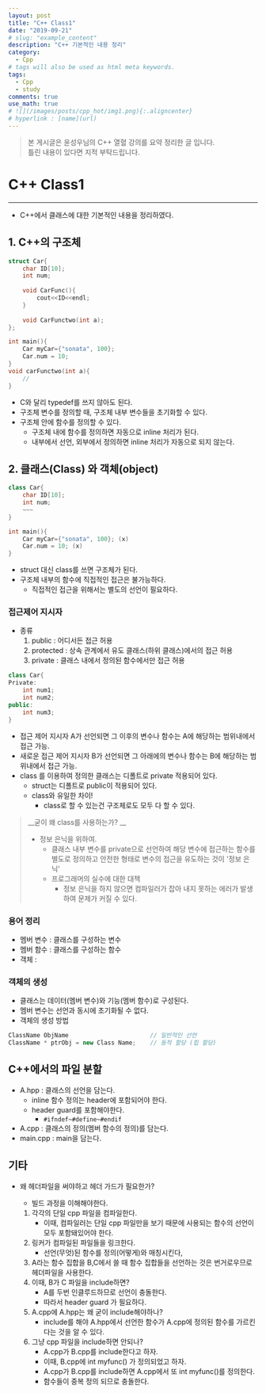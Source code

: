 ```yaml
---
layout: post
title: "C++ Class1"
date: "2019-09-21"
# slug: "example_content"
description: "C++ 기본적인 내용 정리"
category: 
  - Cpp
# tags will also be used as html meta keywords.
tags:
  - Cpp
  - study
comments: true
use_math: true
# ![](/images/posts/cpp_hot/img1.png){:.aligncenter}
# hyperlink : [name](url)
---
```

> 본 게시글은 윤성우님의 C++ 열혈 강의를 요약 정리한 글 입니다.   
> 틀린 내용이 있다면 지적 부탁드립니다.

# C++ Class1

----

- C++에서 클래스에 대한 기본적인 내용을 정리하였다.

## 1. C++의 구조체

```cpp
struct Car{
    char ID[10];
    int num;
    
    void CarFunc(){
        cout<<ID<<endl;
    }
    
    void CarFunctwo(int a);
};

int main(){
    Car myCar={"sonata", 100};
    Car.num = 10;
}
void carFunctwo(int a){
    //
}
```

- C와 달리 typedef를 쓰지 않아도 된다.
- 구조체 변수를 정의할 때, 구조체 내부 변수들을 초기화할 수 있다.
- 구조체 안에 함수를 정의할 수 있다.
  - 구조체 내에 함수를 정의하면 자동으로 inline 처리가 된다.
  - 내부에서 선언, 외부에서 정의하면 inline 처리가 자동으로 되지 않는다.

## 2. 클래스(Class) 와 객체(object)

```cpp
class Car{
    char ID[10];
    int num;
    ~~~
}

int main(){
    Car myCar={"sonata", 100}; (x)
    Car.num = 10; (x)
}
```

- struct 대신 class를 쓰면 구조체가 된다.
- 구조체 내부의 함수에 직접적인 접근은 불가능하다.
  - 직접적인 접근을 위해서는 별도의 선언이 필요하다.

### 접근제어 지시자

- 종류
  1. public : 어디서든 접근 허용
  2. protected : 상속 관계에서 유도 클래스(하위 클래스)에서의 접근 허용
  3. private : 클래스 내에서 정의된 함수에서만 접근 허용

```cpp
class Car{
Private:
    int num1;
    int num2;
public:
    int num3;
}
```

- 접근 제어 지시자 A가 선언되면 그 이후의 변수나 함수는 A에 해당하는 범위내에서 접근 가능.
- 새로운 접근 제어 지시자 B가 선언되면 그 아래에의 변수나 함수는 B에 해당하는 범위내에서 접근 가능.
- class 를 이용하여 정의한 클래스는 디폴트로 private 적용되어 있다.
  - struct는 디폴트로 public이 적용되어 있다.
  - class와 유일한 차이!
    - class로 할 수 있는건 구조체로도 모두 다 할 수 있다.

> __굳이 왜 class를 사용하는가?  __
>
> - 정보 은닉을 위하여.
>   - 클래스 내부 변수를 private으로 선언하여 해당 변수에 접근하는 함수를 별도로 정의하고 안전한 형태로 변수의 접근을 유도하는 것이 '정보 은닉'
>   - 프로그래머의 실수에 대한 대책
>     - 정보 은닉을 하지 않으면 컴파일러가 잡아 내지 못하는 에러가 발생하여 문제가 커질 수 있다.

### 용어 정리

- 멤버 변수 : 클래스를 구성하는 변수
- 멤버 함수 : 클래스를 구성하는 함수
- 객체 :

### 객체의 생성

- 클래스는 데이터(멤버 변수)와 기능(멤버 함수)로 구성된다.
- 멤버 변수는 선언과 동시에 초기화될 수 없다.
- 객체의 생성 방법

```cpp
ClassName ObjName						// 일반적인 선언
ClassName * ptrObj = new Class Name;	// 동적 할당 (힙 할당)
```





## C++에서의 파일 분할

- A.hpp : 클래스의 선언을 담는다.
  - inline 함수 정의는 header에 포함되어야 한다.
  - header guard를 포함해야한다.
    - `#ifndef~#define~#endif`
- A.cpp : 클래스의 정의(멤버 함수의 정의)를 담는다.
- main.cpp : main을 담는다.

## 기타

- 왜 헤더파일을 써야하고 헤더 가드가 필요한가?

  - 빌드 과정을 이해해야한다.

  1. 각각의 단일 cpp 파일을 컴파일한다.
     - 이때, 컴파일러는 단일 cpp 파일만을 보기 때문에 사용되는 함수의 선언이 모두 포함돼있어야 한다.
  2. 링커가 컴파일된 파일들을 링크한다.
     - 선언(무엇)된 함수를 정의(어떻게)와 매칭시킨다,
  3. A라는 함수 집합을 B,C에서 쓸 때 함수 집합들을 선언하는 것은 번거로우므로 헤더파일을 사용한다.
  4. 이때, B가 C 파일을 include하면?
     - A를 두번 인클루드하므로 선언이 충돌한다.
     - 따라서 header guard 가 필요하다.
  5. A.cpp에 A.hpp는 왜 굳이 include해야하나?
     - include를 해야 A.hpp에서 선언한 함수가 A.cpp에 정의된 함수를 가르킨다는 것을 알 수 있다.
  6. 그냥 cpp 파일을 include하면 안되나?
     - A.cpp가 B.cpp를 include한다고 하자. 
     - 이때, B.cpp에 int myfunc() 가 정의되었고 하자.
     - A.cpp가 B.cpp를 include하면 A.cpp에서 또 int myfunc()를 정의한다.
     - 함수들이 중복 정의 되므로 충돌한다.